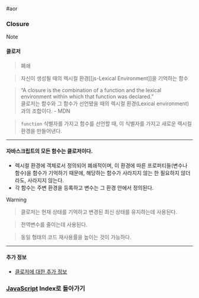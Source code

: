 #aor 
### Closure
>[!note]
>#### 클로저
>
>>폐쇄
>
>>자신이 생성될 때의 렉시컬 환경[[js-Lexical Environment]]을 기억하는 함수
>
>>“A closure is the combination of a function and the lexical environment within which that function was declared.”  
>>클로저는 함수와 그 함수가 선언됐을 때의 렉시컬 환경(Lexical environment)과의 조합이다. - MDN
>
>>`function` 식별자를 가지고 함수를 선언할 때, 이 식별자를 가지고 새로운 렉시컬 환경을 만들어낸다.

---
#### 자바스크립트의 모든 함수는 클로저이다.
- 렉시컬 환경에 객체로서 정의되어 폐쇄적이며, 이 환경에 따른 프로퍼티들(변수나 함수)을 함수가 기억하기 때문에, 해당하는 함수가 사라지지 않는 한 필요하지 않더라도, 사라지지 않는다.
- 각 함수는 주변 환경을 등록하고 변수는 그 환경 안에서 정의된다.

>[!warning]
>>클로저는 현재 상태를 기억하고 변경된 최신 상태를 유지하는데 사용된다.
>
>>전역변수를 줄이는데 사용된다.
>
>>동일 형태의 코드 재사용률을 높이는 것이 가능하다.

---
#### 추가 정보
- [클로저에 대한 추가 정보](https://developer.mozilla.org/en-US/docs/Web/JavaScript/Closures)
### [JavaScript](../../../Dev-Index/JavaScript.md) Index로 돌아가기